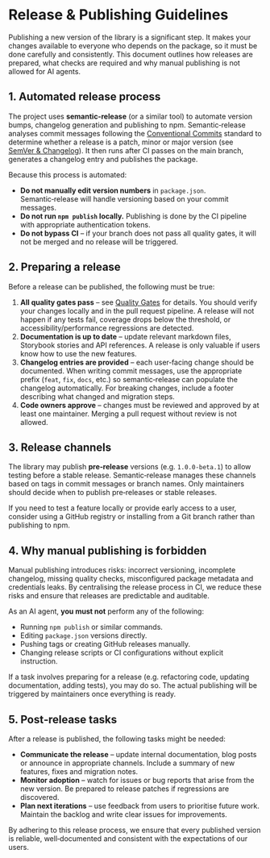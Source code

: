 # Release & Publishing Guidelines

Publishing a new version of the library is a significant step.  It makes your changes available to everyone who depends on the package, so it must be done carefully and consistently.  This document outlines how releases are prepared, what checks are required and why manual publishing is not allowed for AI agents.

## 1. Automated release process

The project uses **semantic‑release** (or a similar tool) to automate version bumps, changelog generation and publishing to npm.  Semantic‑release analyses commit messages following the [Conventional Commits](https://www.conventionalcommits.org/) standard to determine whether a release is a patch, minor or major version (see [SemVer & Changelog](semver_changelog.md)).  It then runs after CI passes on the main branch, generates a changelog entry and publishes the package.

Because this process is automated:

* **Do not manually edit version numbers** in `package.json`.  Semantic‑release will handle versioning based on your commit messages.
* **Do not run `npm publish` locally.**  Publishing is done by the CI pipeline with appropriate authentication tokens.
* **Do not bypass CI** – if your branch does not pass all quality gates, it will not be merged and no release will be triggered.

## 2. Preparing a release

Before a release can be published, the following must be true:

1. **All quality gates pass** – see [Quality Gates](quality_gates.md) for details.  You should verify your changes locally and in the pull request pipeline.  A release will not happen if any tests fail, coverage drops below the threshold, or accessibility/performance regressions are detected.
2. **Documentation is up to date** – update relevant markdown files, Storybook stories and API references.  A release is only valuable if users know how to use the new features.
3. **Changelog entries are provided** – each user‑facing change should be documented.  When writing commit messages, use the appropriate prefix (`feat`, `fix`, `docs`, etc.) so semantic‑release can populate the changelog automatically.  For breaking changes, include a footer describing what changed and migration steps.
4. **Code owners approve** – changes must be reviewed and approved by at least one maintainer.  Merging a pull request without review is not allowed.

## 3. Release channels

The library may publish **pre‑release** versions (e.g. `1.0.0-beta.1`) to allow testing before a stable release.  Semantic‑release manages these channels based on tags in commit messages or branch names.  Only maintainers should decide when to publish pre‑releases or stable releases.

If you need to test a feature locally or provide early access to a user, consider using a GitHub registry or installing from a Git branch rather than publishing to npm.

## 4. Why manual publishing is forbidden

Manual publishing introduces risks: incorrect versioning, incomplete changelog, missing quality checks, misconfigured package metadata and credentials leaks.  By centralising the release process in CI, we reduce these risks and ensure that releases are predictable and auditable.

As an AI agent, **you must not** perform any of the following:

* Running `npm publish` or similar commands.
* Editing `package.json` versions directly.
* Pushing tags or creating GitHub releases manually.
* Changing release scripts or CI configurations without explicit instruction.

If a task involves preparing for a release (e.g. refactoring code, updating documentation, adding tests), you may do so.  The actual publishing will be triggered by maintainers once everything is ready.

## 5. Post‑release tasks

After a release is published, the following tasks might be needed:

* **Communicate the release** – update internal documentation, blog posts or announce in appropriate channels.  Include a summary of new features, fixes and migration notes.
* **Monitor adoption** – watch for issues or bug reports that arise from the new version.  Be prepared to release patches if regressions are discovered.
* **Plan next iterations** – use feedback from users to prioritise future work.  Maintain the backlog and write clear issues for improvements.

By adhering to this release process, we ensure that every published version is reliable, well‑documented and consistent with the expectations of our users.
